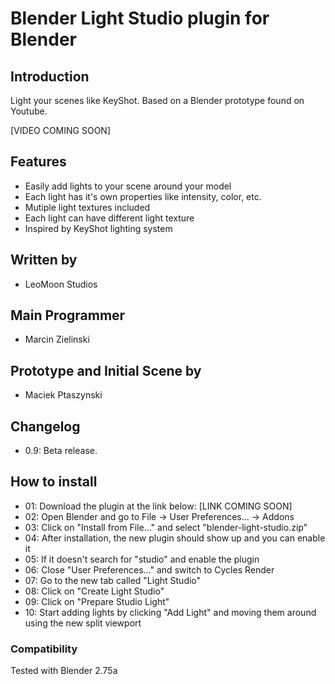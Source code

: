 # Blender Light Studio plugin for Blender
## Introduction
Light your scenes like KeyShot. Based on a Blender prototype found on Youtube.

[VIDEO COMING SOON]

## Features
  - Easily add lights to your scene around your model
  - Each light has it's own properties like intensity, color, etc.
  - Mutiple light textures included
  - Each light can have different light texture
  - Inspired by KeyShot lighting system

## Written by
  - LeoMoon Studios

## Main Programmer
  - Marcin Zielinski

## Prototype and Initial Scene by
  - Maciek Ptaszynski

## Changelog
  - 0.9: Beta release.

## How to install
  - 01: Download the plugin at the link below:
        [LINK COMING SOON]
  - 02: Open Blender and go to File -> User Preferences... -> Addons
  - 03: Click on "Install from File..." and select "blender-light-studio.zip"
  - 04: After installation, the new plugin should show up and you can enable it
  - 05: If it doesn't search for "studio" and enable the plugin
  - 06: Close "User Preferences..." and switch to Cycles Render
  - 07: Go to the new tab called "Light Studio"
  - 08: Click on "Create Light Studio"
  - 09: Click on "Prepare Studio Light"
  - 10: Start adding lights by clicking "Add Light" and moving them around using the new split viewport

### Compatibility
Tested with Blender 2.75a
